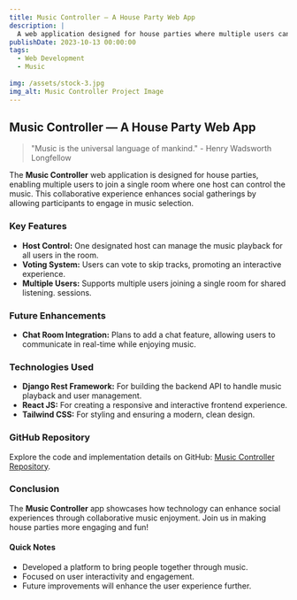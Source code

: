 ```yaml
---
title: Music Controller — A House Party Web App
description: |
  A web application designed for house parties where multiple users can join a single room, allowing one host to control the music while others can vote to skip tracks. Built with modern web technologies.
publishDate: 2023-10-13 00:00:00
tags:
  - Web Development
  - Music
  
img: /assets/stock-3.jpg
img_alt: Music Controller Project Image
---
```


## Music Controller — A House Party Web App

> "Music is the universal language of mankind." - Henry Wadsworth Longfellow

The **Music Controller** web application is designed for house parties, enabling multiple users to join a single room where one host can control the music. This collaborative experience enhances social gatherings by allowing participants to engage in music selection.

### Key Features

- **Host Control:** One designated host can manage the music playback for all users in the room.
- **Voting System:** Users can vote to skip tracks, promoting an interactive experience.
- **Multiple Users:** Supports multiple users joining a single room for shared listening.
sessions.

### Future Enhancements

- **Chat Room Integration:** Plans to add a chat feature, allowing users to communicate in real-time while enjoying music.

### Technologies Used

- **Django Rest Framework:** For building the backend API to handle music playback and user management.
- **React JS:** For creating a responsive and interactive frontend experience.
- **Tailwind CSS:** For styling and ensuring a modern, clean design.

### GitHub Repository

Explore the code and implementation details on GitHub: [Music Controller Repository](https://github.com/ChaitanyaKulkarni001/Free-Music-Controller).

### Conclusion

The **Music Controller** app showcases how technology can enhance social experiences through collaborative music enjoyment. Join us in making house parties more engaging and fun!

#### Quick Notes

- Developed a platform to bring people together through music.
- Focused on user interactivity and engagement.
- Future improvements will enhance the user experience further.
